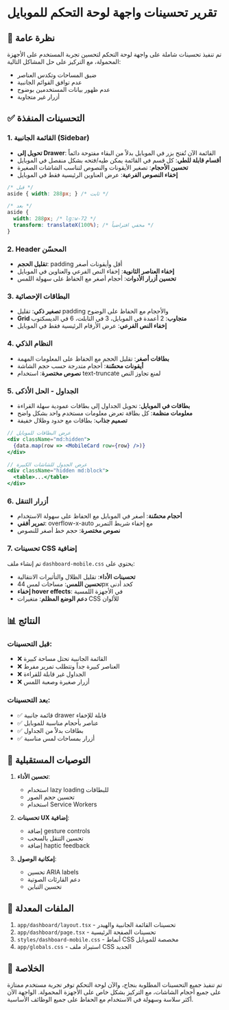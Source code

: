 # تقرير تحسينات واجهة لوحة التحكم للموبايل

## 📱 نظرة عامة
تم تنفيذ تحسينات شاملة على واجهة لوحة التحكم لتحسين تجربة المستخدم على الأجهزة المحمولة، مع التركيز على حل المشاكل التالية:
- ضيق المساحات وتكدس العناصر
- عدم توافق القوائم الجانبية
- عدم ظهور بيانات المستخدمين بوضوح
- أزرار غير متجاوبة

## ✅ التحسينات المنفذة

### 1. القائمة الجانبية (Sidebar)
- **تحويل إلى Drawer**: القائمة الآن تُفتح بزر في الموبايل بدلاً من البقاء مفتوحة دائماً
- **أقسام قابلة للطي**: كل قسم في القائمة يمكن طيه/فتحه بشكل منفصل في الموبايل
- **تحسين الأحجام**: تصغير الأيقونات والنصوص لتناسب الشاشات الصغيرة
- **إخفاء النصوص الفرعية**: عرض العناوين الرئيسية فقط في الموبايل

```css
/* قبل */
aside { width: 288px; } /* ثابت */

/* بعد */
aside { 
  width: 288px; /* lg:w-72 */
  transform: translateX(100%); /* مخفي افتراضياً */
}
```

### 2. Header المحسّن
- **تقليل الحجم**: padding أقل وأيقونات أصغر
- **إخفاء العناصر الثانوية**: إخفاء النص الفرعي والعناوين في الموبايل
- **تحسين أزرار الأدوات**: أحجام أصغر مع الحفاظ على سهولة اللمس

### 3. البطاقات الإحصائية
- **تصغير ذكي**: تقليل padding والأحجام مع الحفاظ على الوضوح
- **Grid متجاوب**: 2 أعمدة في الموبايل، 3 في التابلت، 6 في الديسكتوب
- **إخفاء النص الفرعي**: عرض الأرقام الرئيسية فقط في الموبايل

### 4. النظام الذكي
- **بطاقات أصغر**: تقليل الحجم مع الحفاظ على المعلومات المهمة
- **أيقونات محسّنة**: أحجام متدرجة حسب حجم الشاشة
- **نصوص مختصرة**: استخدام text-truncate لمنع تجاوز النص

### 5. الجداول - الحل الأذكى
- **بطاقات في الموبايل**: تحويل الجداول إلى بطاقات عمودية سهلة القراءة
- **معلومات منظمة**: كل بطاقة تعرض معلومات مستخدم واحد بشكل واضح
- **تصميم جذاب**: بطاقات مع حدود وظلال خفيفة

```jsx
// عرض البطاقات للموبايل
<div className="md:hidden">
  {data.map(row => <MobileCard row={row} />)}
</div>

// عرض الجدول للشاشات الكبيرة
<div className="hidden md:block">
  <table>...</table>
</div>
```

### 6. أزرار التنقل
- **أحجام محسّنة**: أصغر في الموبايل مع الحفاظ على سهولة الاستخدام
- **تمرير أفقي**: overflow-x-auto مع إخفاء شريط التمرير
- **نصوص مختصرة**: حجم خط أصغر للنصوص

### 7. تحسينات CSS إضافية
تم إنشاء ملف `dashboard-mobile.css` يحتوي على:
- **تحسينات الأداء**: تقليل الظلال والتأثيرات الانتقالية
- **تحسين اللمس**: مساحات لمس 44px كحد أدنى
- **إخفاء hover effects**: في الأجهزة اللمسية
- **دعم الوضع المظلم**: متغيرات CSS للألوان

## 📊 النتائج

### قبل التحسينات:
- ❌ القائمة الجانبية تحتل مساحة كبيرة
- ❌ العناصر كبيرة جداً وتتطلب تمرير مفرط
- ❌ الجداول غير قابلة للقراءة
- ❌ أزرار صغيرة وصعبة اللمس

### بعد التحسينات:
- ✅ قائمة جانبية drawer قابلة للإخفاء
- ✅ عناصر بأحجام مناسبة للموبايل
- ✅ بطاقات بدلاً من الجداول
- ✅ أزرار بمساحات لمس مناسبة

## 🚀 التوصيات المستقبلية

1. **تحسين الأداء**:
   - استخدام lazy loading للبطاقات
   - تحسين حجم الصور
   - استخدام Service Workers

2. **تحسينات UX إضافية**:
   - إضافة gesture controls
   - تحسين التنقل بالسحب
   - إضافة haptic feedback

3. **إمكانية الوصول**:
   - تحسين ARIA labels
   - دعم القارئات الصوتية
   - تحسين التباين

## 📝 الملفات المعدلة

1. `app/dashboard/layout.tsx` - تحسينات القائمة الجانبية والهيدر
2. `app/dashboard/page.tsx` - تحسينات الصفحة الرئيسية
3. `styles/dashboard-mobile.css` - أنماط CSS مخصصة للموبايل
4. `app/globals.css` - استيراد ملف CSS الجديد

## 🎯 الخلاصة

تم تنفيذ جميع التحسينات المطلوبة بنجاح، والآن لوحة التحكم توفر تجربة مستخدم ممتازة على جميع أحجام الشاشات، مع التركيز بشكل خاص على الأجهزة المحمولة. الواجهة الآن أكثر سلاسة وسهولة في الاستخدام مع الحفاظ على جميع الوظائف الأساسية. 